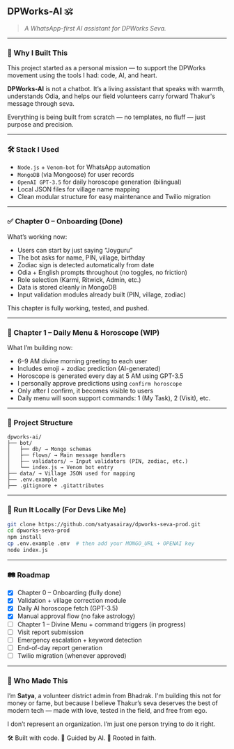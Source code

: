 ## DPWorks-AI 🕉️  
> *A WhatsApp-first AI assistant for DPWorks Seva.*

---

### 🙏 Why I Built This

This project started as a personal mission — to support the DPWorks movement using the tools I had: code, AI, and heart.

**DPWorks-AI** is not a chatbot. It’s a living assistant that speaks with warmth, understands Odia, and helps our field volunteers carry forward Thakur's message through seva.

Everything is being built from scratch — no templates, no fluff — just purpose and precision.

---

### 🛠️ Stack I Used

- `Node.js` + `Venom-bot` for WhatsApp automation
- `MongoDB` (via Mongoose) for user records
- `OpenAI GPT-3.5` for daily horoscope generation (bilingual)
- Local JSON files for village name mapping
- Clean modular structure for easy maintenance and Twilio migration

---

### ✅ Chapter 0 – Onboarding (Done)

What’s working now:

- Users can start by just saying “Joyguru”
- The bot asks for name, PIN, village, birthday
- Zodiac sign is detected automatically from date
- Odia + English prompts throughout (no toggles, no friction)
- Role selection (Karmi, Ritwick, Admin, etc.)
- Data is stored cleanly in MongoDB
- Input validation modules already built (PIN, village, zodiac)

This chapter is fully working, tested, and pushed.

---

### 🔮 Chapter 1 – Daily Menu & Horoscope (WIP)

What I’m building now:

- 6–9 AM divine morning greeting to each user
- Includes emoji + zodiac prediction (AI-generated)
- Horoscope is generated every day at 5 AM using GPT-3.5
- I personally approve predictions using `confirm horoscope`
- Only after I confirm, it becomes visible to users
- Daily menu will soon support commands: 1 (My Task), 2 (Visit), etc.

---

### 📂 Project Structure

```
dpworks-ai/
├── bot/
│   ├── db/ → Mongo schemas
│   ├── flows/ → Main message handlers
│   ├── validators/ → Input validators (PIN, zodiac, etc.)
│   └── index.js → Venom bot entry
├── data/ → Village JSON used for mapping
├── .env.example
├── .gitignore + .gitattributes
```

---

### 🧪 Run It Locally (For Devs Like Me)

```bash
git clone https://github.com/satyasairay/dpworks-seva-prod.git
cd dpworks-seva-prod
npm install
cp .env.example .env  # then add your MONGO_URL + OPENAI key
node index.js
```

---

### 🛤️ Roadmap

- [x] Chapter 0 – Onboarding (fully done)
- [x] Validation + village correction module
- [x] Daily AI horoscope fetch (GPT-3.5)
- [x] Manual approval flow (no fake astrology)
- [ ] Chapter 1 – Divine Menu + command triggers (in progress)
- [ ] Visit report submission
- [ ] Emergency escalation + keyword detection
- [ ] End-of-day report generation
- [ ] Twilio migration (whenever approved)

---

### 🙇 Who Made This

I’m **Satya**, a volunteer district admin from Bhadrak. I'm building this not for money or fame, but because I believe Thakur’s seva deserves the best of modern tech — made with love, tested in the field, and free from ego.

I don’t represent an organization. I’m just one person trying to do it right.

🛠️ Built with code. 🧠 Guided by AI. 💖 Rooted in faith.

